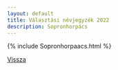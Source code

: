 ```yaml
---
layout: default
title: Választási névjegyzék 2022
description: Sopronhorpács
---
```


{% include Sopronhorpaacs.html %}

[Vissza](./)
